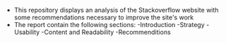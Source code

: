 * This repository displays an analysis of the Stackoverflow website with some recommendations necessary to improve the site's work
* The report contain the following sections:
-Introduction
-Strategy
-Usability
-Content and Readability
-Recommenditions
